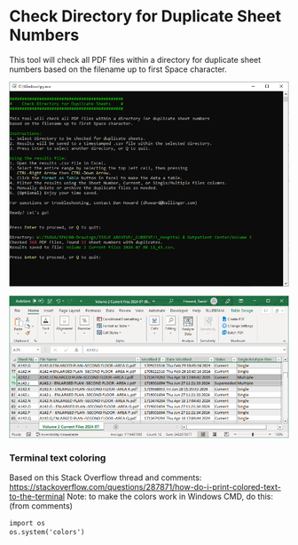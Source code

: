 # Check Directory for Duplicate Sheet Numbers

This tool will check all PDF files within a directory for duplicate sheet numbers
based on the filename up to first Space character. 

![Screenshot of tool in use in CMD window](images/window.png)

![Screenshot of resulting Excel file](images/excel.png)

### Terminal text coloring
Based on this Stack Overflow thread and comments: https://stackoverflow.com/questions/287871/how-do-i-print-colored-text-to-the-terminal
Note: to make the colors work in Windows CMD, do this: (from comments)

```
import os
os.system('colors')
```

